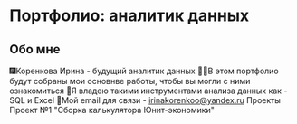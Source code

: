 # Портфолио: аналитик данных

## Обо мне 

🎆Коренкова Ирина - будущий аналитик данных
💁‍♀️В этом портфолио будут собраны мои основнве работы, чтобы вы могли с ними ознакомиться
👾Я владею такими инструментами анализа данных как - SQL и Excel
📧Мой email для связи - irinakorenkoo@yandex.ru
Проекты
Проект №1 "Сборка калькулятора Юнит-экономики"
